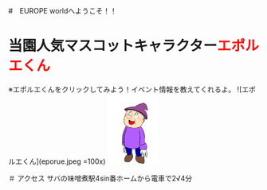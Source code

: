 #　EUROPE worldへようこそ！！

# 当園人気マスコットキャラクター<font color="Red">エポルエくん</font>
※エポルエくんをクリックしてみよう！イベント情報を教えてくれるよ。
![エポルエくん](eporue.jpeg =100x)
<img src="eporue.jpeg" width="100px">

＃ アクセス
サバの味噌煮駅4sin番ホームから電車で2√4分
